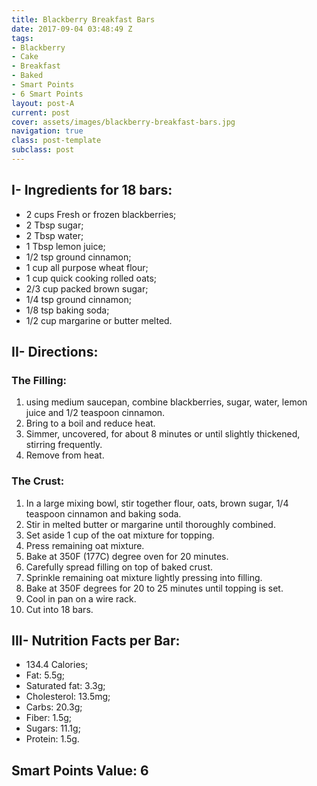```yaml
---
title: Blackberry Breakfast Bars
date: 2017-09-04 03:48:49 Z
tags:
- Blackberry
- Cake
- Breakfast
- Baked
- Smart Points
- 6 Smart Points
layout: post-A
current: post
cover: assets/images/blackberry-breakfast-bars.jpg
navigation: true
class: post-template
subclass: post
---
```


## I- Ingredients for 18 bars:

* 2 cups Fresh or frozen blackberries;
* 2 Tbsp sugar;
* 2 Tbsp water;
* 1 Tbsp lemon juice;
* 1/2 tsp ground cinnamon;
* 1 cup all purpose wheat flour;
* 1 cup quick cooking rolled oats;
* 2/3 cup packed brown sugar;
* 1/4 tsp ground cinnamon;
* 1/8 tsp baking soda;
* 1/2 cup margarine or butter melted.

## II- Directions:

### The Filling:
1. using medium saucepan, combine blackberries, sugar, water, lemon juice and 1/2 teaspoon cinnamon.
1. Bring to a boil and reduce heat.
1. Simmer, uncovered, for about 8 minutes or until slightly thickened, stirring frequently.
1. Remove from heat.

### The Crust:
1. In a large mixing bowl, stir together flour, oats, brown sugar, 1/4 teaspoon cinnamon and baking soda.
1. Stir in melted butter or margarine until thoroughly combined.
1. Set aside 1 cup of the oat mixture for topping.
1. Press remaining oat mixture.
1. Bake at 350F (177C) degree oven for 20 minutes.
1. Carefully spread filling on top of baked crust.
1. Sprinkle remaining oat mixture lightly pressing into filling.
1. Bake at 350F degrees for 20 to 25 minutes until topping is set.
1. Cool in pan on a wire rack.
1. Cut into 18 bars.

## III- Nutrition Facts per Bar:

* 134.4 Calories;
* Fat: 5.5g;
* Saturated fat: 3.3g;
* Cholesterol: 13.5mg;
* Carbs: 20.3g;
* Fiber: 1.5g;
* Sugars: 11.1g;
* Protein: 1.5g.

## Smart Points Value: 6

